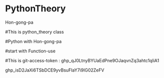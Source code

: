 # PythonTheory
Hon-gong-pa

#This is python_theory class

#Python with Hon-gong-pa

#start with Function-use

#This is git-access-token : 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

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
